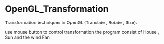 # OpenGL_Transformation
Transformation techniques in OpenGL (Translate , Rotate , Size).

use mouse button to control transformation
the program consist of House , Sun and the wind Fan 
